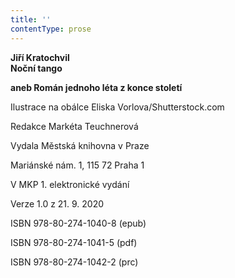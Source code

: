 ```yaml
---
title: ''
contentType: prose
---
```


<section>

**Jiří Kratochvil  
Noční tango**

**aneb Román jednoho léta z konce století**

</section>

<section>

Ilustrace na obálce Eliska Vorlova/Shutterstock.com

Redakce Markéta Teuchnerová

</section>

<section>

Vydala Městská knihovna v Praze

Mariánské nám. 1, 115 72 Praha 1

</section>

<section>

V MKP 1. elektronické vydání

Verze 1.0 z 21. 9. 2020

</section>

<section>

ISBN 978-80-274-1040-8 (epub)

ISBN 978-80-274-1041-5 (pdf)

ISBN 978-80-274-1042-2 (prc)

</section>
